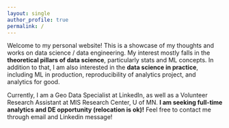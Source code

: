 ```yaml
---
layout: single
author_profile: true
permalink: /
---
```


Welcome to my personal website! This is a showcase of my thoughts and works on data science / data engineering. My interest mostly falls in the **theoretical pillars of data science**, particularly stats and ML concepts. In addition to that, I am also interested in the **data science in practice**, including ML in production, reproducibility of analytics project, and analytics for good. 

Currently, I am a Geo Data Specialist at LinkedIn, as well as a Volunteer Research Assistant at MIS Research Center, U of MN. **I am seeking full-time analytics and DE opportunity (relocation is ok)!** Feel free to contact me through email and Linkedin message!


